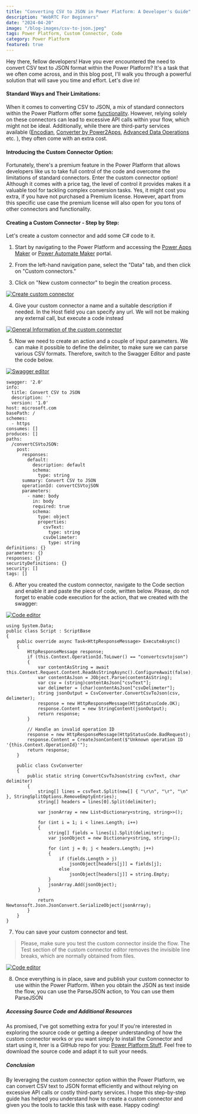 ```yaml
---
title: "Converting CSV to JSON in Power Platform: A Developer's Guide"
description: "WebRTC For Beginners"
date: "2024-04-20"
image: "/blog-images/csv-to-json.jpeg"
tags: Power Platform, Custom Connector, Code
category: Power Platform
featured: true
---
```


Hey there, fellow developers! Have you ever encountered the need to convert CSV text to JSON format within the Power Platform? It's a task that we often come across, and in this blog post, I'll walk you through a powerful solution that will save you time and effort. Let's dive in!

#### Standard Ways and Their Limitations:
When it comes to converting CSV to JSON, a mix of standard connectors within the Power Platform offer some <a href="https://www.tachytelic.net/2021/02/power-automate-parse-csv/" target="_blank">functionality</a>. However, relying solely on these connectors can lead to excessive API calls within your flow, which might not be ideal. Additionally, while there are third-party services available (<a href="https://learn.microsoft.com/en-us/connectors/encodiandocumentmanager/" target="_blank">Encodian</a>, <a href="https://learn.microsoft.com/en-us/connectors/converterbypower2apps/" target="_blank">Converter by Power2Apps</a>,
<a href="https://learn.microsoft.com/en-us/connectors/advanceddataoperatio/" target="_blank">Advanced Data Operations
</a> etc. ), they often come with an extra cost.

#### Introducing the Custom Connector Option:

Fortunately, there's a premium feature in the Power Platform that allows developers like us to take full control of the code and overcome the limitations of standard connectors. Enter the custom connector option! Although it comes with a price tag, the level of control it provides makes it a valuable tool for tackling complex conversion tasks. Yes, it might cost you extra, if you have not purchased a Premium license. However, apart from this specific use case the premium license will also open for you tons of other connectors and functionality.

#### Creating a Custom Connector - Step by Step:

Let's create a custom connector and add some C# code to it. 
  1. Start by navigating to the Power Platform and accessing the <a href="https://make.powerapps.com/" target="_blank">Power Apps Maker</a> or <a href="https://make.powerautomate.com/" target="_blank">Power Automate Maker</a> portal.
  2. From the left-hand navigation pane, select the "Data" tab, and then click on "Custom connectors."

  3. Click on "New custom connector" to begin the creation process.

  [![Create custom connector](/blog-images/csv-to-json-01.png)](/blog-images/csv-to-json-01.png)

  4. Give your custom connector a name and a suitable description if needed. In the Host field you can specify any url. We will not be making any external call, but execute a code instead

[![General Information of the custom connector](/blog-images/csv-to-json-02.png)](/blog-images/csv-to-json-02.png)

  5. Now we need to create an action and a couple of input parameters. We can make it possible to define the delimiter, to make sure we can parse various CSV formats. Therefore, switch to the Swagger Editor and paste the code below.

[![Swagger editor](/blog-images/csv-to-json-03.png)](/blog-images/csv-to-json-03.png)

```
swagger: '2.0'
info:
  title: Convert CSV to JSON
  description: ''
  version: '1.0'
host: microsoft.com
basePath: /
schemes:
  - https
consumes: []
produces: []
paths:
  /convertCSVtoJSON:
    post:
      responses:
        default:
          description: default
          schema:
            type: string
      summary: Convert CSV to JSON
      operationId: convertCSVtojSON
      parameters:
        - name: body
          in: body
          required: true
          schema:
            type: object
            properties:
              csvText:
                type: string
              csvDelimeter:
                type: string
definitions: {}
parameters: {}
responses: {}
securityDefinitions: {}
security: []
tags: []
```

  6. After you created the custom connector, navigate to the Code section and enable it and paste the piece of code, written below. Please, do not forget to enable code execution for the action, that we created with the swagger:

[![Code editor](/blog-images/csv-to-json-04.png)](/blog-images/csv-to-json-04.png)


```
using System.Data;
public class Script : ScriptBase
{
    public override async Task<HttpResponseMessage> ExecuteAsync()
    {
        HttpResponseMessage response;
        if (this.Context.OperationId.ToLower() == "convertcsvtojson")
        {
            var contentAsString = await this.Context.Request.Content.ReadAsStringAsync().ConfigureAwait(false);
            var contentAsJson = JObject.Parse(contentAsString);
            var csv = (string)contentAsJson["csvText"];
            var delimeter = (char)contentAsJson["csvDelimeter"];
            string jsonOutput = CsvConverter.ConvertCsvToJson(csv, delimeter);
            response = new HttpResponseMessage(HttpStatusCode.OK);
            response.Content = new StringContent(jsonOutput);
            return response;
        }

        // Handle an invalid operation ID
        response = new HttpResponseMessage(HttpStatusCode.BadRequest);
        response.Content = CreateJsonContent($"Unknown operation ID '{this.Context.OperationId}'");
        return response;
    }

    public class CsvConverter
    {
        public static string ConvertCsvToJson(string csvText, char delimiter)
        {
            string[] lines = csvText.Split(new[] { "\r\n", "\r", "\n" }, StringSplitOptions.RemoveEmptyEntries);
            string[] headers = lines[0].Split(delimiter);

            var jsonArray = new List<Dictionary<string, string>>();

            for (int i = 1; i < lines.Length; i++)
            {
                string[] fields = lines[i].Split(delimiter);
                var jsonObject = new Dictionary<string, string>();

                for (int j = 0; j < headers.Length; j++)
                {
                    if (fields.Length > j)
                        jsonObject[headers[j]] = fields[j];
                    else
                        jsonObject[headers[j]] = string.Empty;
                }
                jsonArray.Add(jsonObject);
            }

            return Newtonsoft.Json.JsonConvert.SerializeObject(jsonArray);
        }
    }
}
```

  7. You can save your custom connector and test.


>  Please, make sure you test the custom connector inside the flow. The Test section of the custom connector editor removes the invisible line breaks, which are normally obtained from files.

[![Code editor](/blog-images/csv-to-json-05.png)](/blog-images/csv-to-json-05.png)

  8. Once everything is in place, save and publish your custom connector to use within the Power Platform. When you obtain the JSON as text inside the flow, you can use the ParseJSON action, to  You can use them ParseJSON 

##### Accessing Source Code and Additional Resources
As promised, I've got something extra for you! If you're interested in exploring the source code or getting a deeper understanding of how the custom connector works or you want simply to install the Connector and start using it, hrer is a GitHub repo for you: <a href="https://github.com/dudelis/power-platform-stuff" target="_blank">Power Platform Stuff</a>. Feel free to download the source code and adapt it to suit your needs.

##### Conclusion
By leveraging the custom connector option within the Power Platform, we can convert CSV text to JSON format efficiently and without relying on excessive API calls or costly third-party services. I hope this step-by-step guide has helped you understand how to create a custom connector and given you the tools to tackle this task with ease. Happy coding!
